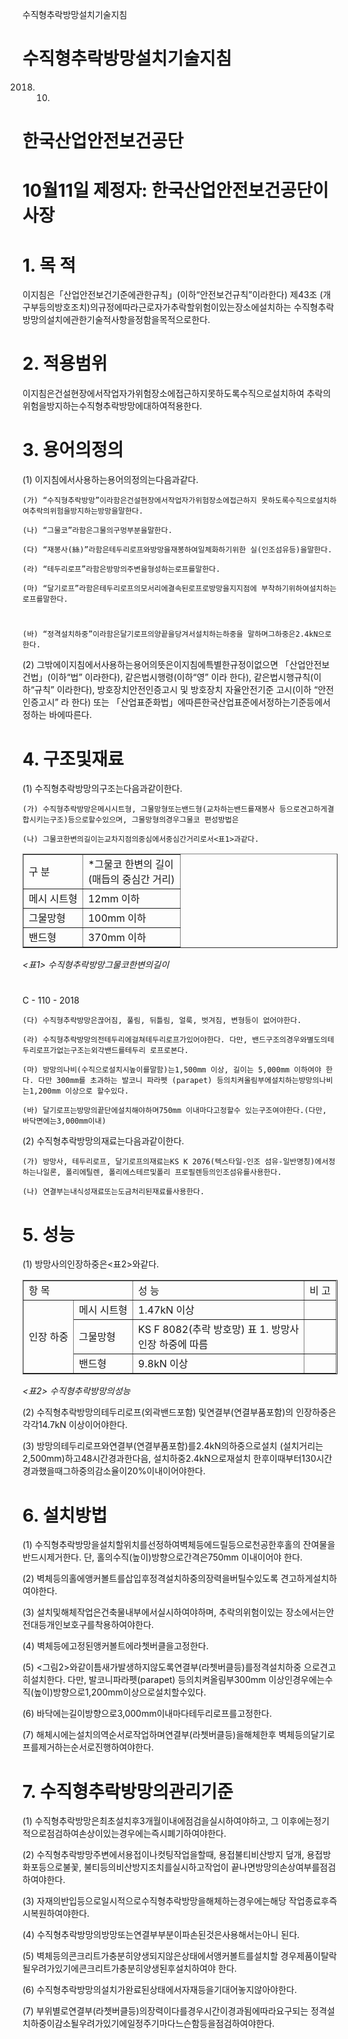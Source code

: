 수직형추락방망설치기술지침

# 수직형추락방망설치기술지침

2018. 10.

# 한국산업안전보건공단

# 10월11일 제정자: 한국산업안전보건공단이사장

# 1. 목 적

이지침은「산업안전보건기준에관한규칙」(이하“안전보건규칙”이라한다) 제43조 (개구부등의방호조치)의규정에따라근로자가추락할위험이있는장소에설치하는 수직형추락방망의설치에관한기술적사항을정함을목적으로한다.

# 2. 적용범위

이지침은건설현장에서작업자가위험장소에접근하지못하도록수직으로설치하여 추락의위험을방지하는수직형추락방망에대하여적용한다.

# 3. 용어의정의

(1) 이지침에서사용하는용어의정의는다음과같다.

    (가) “수직형추락방망”이라함은건설현장에서작업자가위험장소에접근하지 못하도록수직으로설치하여추락의위험을방지하는방망을말한다.

    (나) “그물코”라함은그물의구멍부분을말한다.

    (다) “재봉사(絲)”라함은테두리로프와방망을재봉하여일체화하기위한 실(인조섬유등)을말한다.

    (라) “테두리로프”라함은방망의주변을형성하는로프를말한다.

    (마) “달기로프”라함은테두리로프의모서리에결속된로프로방망을지지점에 부착하기위하여설치하는로프를말한다.

#

    (바) “정격설치하중”이라함은달기로프의양끝을당겨서설치하는하중을 말하며그하중은2.4kN으로한다.

(2) 그밖에이지침에서사용하는용어의뜻은이지침에특별한규정이없으면 「산업안전보건법」(이하“법” 이라한다), 같은법시행령(이하“영” 이라 한다), 같은법시행규칙(이하“규칙” 이라한다), 방호장치안전인증고시 및 방호장치 자율안전기준 고시(이하 “안전인증고시” 라 한다) 또는 「산업표준화법」에따른한국산업표준에서정하는기준등에서정하는 바에따른다.

# 4. 구조및재료

(1) 수직형추락방망의구조는다음과같이한다.

    (가) 수직형추락방망은메시시트형, 그물망형또는밴드형(교차하는밴드를재봉사 등으로견고하게결합시키는구조)등으로할수있으며, 그물망형의경우그물코 편성방법은

    (나) 그물코한변의길이는교차지점의중심에서중심간거리로서<표1>과같다.

<table border="1"><tr><td>구 분</td><td>*그물코 한변의 길이<br>(매듭의 중심간 거리)</td></tr><tr><td>메시 시트형</td><td>12mm 이하</td></tr><tr><td>그물망형</td><td>100mm 이하</td></tr><tr><td>밴드형</td><td>370mm 이하</td></tr></table>

_<표1> 수직형추락방망그물코한변의길이_

#
C - 110 - 2018

    (다) 수직형추락방망은끊어짐, 풀림, 뒤틀림, 얼룩, 벗겨짐, 변형등이 없어야한다.

    (라) 수직형추락방망의전테두리에걸쳐테두리로프가있어야한다. 다만, 밴드구조의경우와별도의테두리로프가없는구조는외각밴드를테두리 로프로본다.

    (마) 방망의나비(수직으로설치시높이를말함)는1,500mm 이상, 길이는 5,000mm 이하여야 한다. 다만 300mm를 초과하는 발코니 파라펫 (parapet) 등의치켜올림부에설치하는방망의나비는1,200mm 이상으로 할수있다.

    (바) 달기로프는방망의끝단에설치해야하며750mm 이내마다고정할수 있는구조여야한다.(다만, 바닥면에는3,000mm이내)

(2) 수직형추락방망의재료는다음과같이한다.

    (가) 방망사, 테두리로프, 달기로프의재료는KS K 2076(텍스타일-인조 섬유-일반명칭)에서정하는나일론, 폴리에틸렌, 폴리에스테르및폴리 프로필렌등의인조섬유를사용한다.

    (나) 연결부는내식성재료또는도금처리된재료를사용한다.

# 5. 성능

(1) 방망사의인장하중은<표2>와같다.

<table border="1"><tr><td colspan="2">항 목</td><td>성 능</td><td>비 고</td></tr><tr><td rowspan="3">인장 하중</td><td>메시 시트형</td><td>1.47kN 이상</td><td></td></tr><tr><td>그물망형</td><td>KS F 8082(추락 방호망) 표 1. 방망사<br>인장 하중에 따름</td><td></td></tr><tr><td>밴드형</td><td>9.8kN 이상</td><td></td></tr></table>

_<표2> 수직형추락방망의성능_

(2) 수직형추락방망의테두리로프(외곽밴드포함) 및연결부(연결부품포함)의 인장하중은각각14.7kN 이상이어야한다.

(3) 방망의테두리로프와연결부(연결부품포함)를2.4kN의하중으로설치 (설치거리는2,500mm)하고48시간경과한다음, 설치하중2.4kN으로재설치 한후이때부터130시간경과했을때그하중의감소율이20%이내이어야한다.

# 6. 설치방법

(1) 수직형추락방망을설치할위치를선정하여벽체등에드릴등으로천공한후홀의 잔여물을반드시제거한다. 단, 홀의수직(높이)방향으로간격은750mm 이내이어야 한다.

(2) 벽체등의홀에앵커볼트를삽입후정격설치하중의장력을버틸수있도록 견고하게설치하여야한다.

(3) 설치및해체작업은건축물내부에서실시하여야하며, 추락의위험이있는 장소에서는안전대등개인보호구를착용하여야한다.

(4) 벽체등에고정된앵커볼트에라쳇버클을고정한다.

(5) <그림2>와같이틈새가발생하지않도록연결부(라쳇버클등)를정격설치하중 으로견고히설치한다. 다만, 발코니파라펫(parapet) 등의치켜올림부300mm 이상인경우에는수직(높이)방향으로1,200mm이상으로설치할수있다.

(6) 바닥에는길이방향으로3,000mm이내마다테두리로프를고정한다.

(7) 해체시에는설치의역순서로작업하며연결부(라쳇버클등)을해체한후 벽체등의달기로프를제거하는순서로진행하여야한다.

# 7. 수직형추락방망의관리기준

(1) 수직형추락방망은최초설치후3개월이내에점검을실시하여야하고, 그 이후에는정기적으로점검하여손상이있는경우에는즉시폐기하여야한다.

(2) 수직형추락방망주변에서용접이나컷팅작업을할때, 용접불티비산방지 덮개, 용접방화포등으로불꽃, 불티등의비산방지조치를실시하고작업이 끝나면방망의손상여부를점검하여야한다.

(3) 자재의반입등으로일시적으로수직형추락방망을해체하는경우에는해당 작업종료후즉시복원하여야한다.

(4) 수직형추락방망의방망또는연결부부분이파손된것은사용해서는아니 된다.

(5) 벽체등의콘크리트가충분히양생되지않은상태에서앵커볼트를설치할 경우제품이탈락될우려가있기에콘크리트가충분히양생된후설치하여야 한다.

(6) 수직형추락방망의설치가완료된상태에서자재등을기대어놓지않아야한다.

(7) 부위별로연결부(라쳇버클등)의장력이다를경우시간이경과됨에따라요구되는 정격설치하중이감소될우려가있기에일정주기마다느슨함등을점검하여야한다.